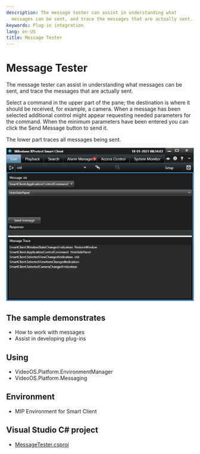 ```yaml
---
description: The message tester can assist in understanding what
  messages can be sent, and trace the messages that are actually sent.
keywords: Plug-in integration
lang: en-US
title: Message Tester
---
```


# Message Tester

The message tester can assist in understanding what messages can be
sent, and trace the messages that are actually sent.

Select a command in the upper part of the pane; the destination is where
it should be received, for example, a camera. When a message has been
selected additional control might appear requesting needed parameters
for the command. When the minimum parameters have been entered you can
click the Send Message button to send it.

The lower part traces all messages being sent.

![Message Tester](MessageTester.png)

## The sample demonstrates

-   How to work with messages
-   Assist in developing plug-ins

## Using

-   VideoOS.Platform.EnvironmentManager
-   VideoOS.Platform.Messaging

## Environment

-   MIP Environment for Smart Client

## Visual Studio C\# project

-   [MessageTester.csproj](javascript:openLink('..\\\\PluginSamples\\\\MessageTester\\\\MessageTester.csproj');)
